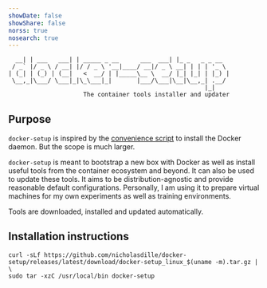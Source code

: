 ```yaml
---
showDate: false
showShare: false
norss: true
nosearch: true
---
```


```
  __| | ___   ___| | _____ _ __      ___  ___| |_ _   _ _ __
 / _` |/ _ \ / __| |/ / _ \ '__|____/ __|/ _ \ __| | | | '_ \
| (_| | (_) | (__|   <  __/ | |_____\__ \  __/ |_| |_| | |_) |
 \__,_|\___/ \___|_|\_\___|_|       |___/\___|\__|\__,_| .__/
                                                       |_|
                     The container tools installer and updater
```

## Purpose

`docker-setup` is inspired by the [convenience script](https://docs.docker.com/engine/install/ubuntu/#install-using-the-convenience-script) to install the Docker daemon. But the scope is much larger.

`docker-setup` is meant to bootstrap a new box with Docker as well as install useful tools from the container ecosystem and beyond. It can also be used to update these tools. It aims to be distribution-agnostic and provide reasonable default configurations. Personally, I am using it to prepare virtual machines for my own experiments as well as training environments.

Tools are downloaded, installed and updated automatically.

## Installation instructions

```
curl -sLf https://github.com/nicholasdille/docker-setup/releases/latest/download/docker-setup_linux_$(uname -m).tar.gz | \
sudo tar -xzC /usr/local/bin docker-setup
```